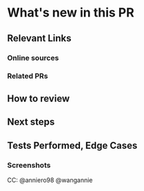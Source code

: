 [//]: # "These comments are meant for your reference. They are invisible and don't need to be deleted!"

# What's new in this PR

[//]: # "Describe what's new in this PR in a few lines. A description and bullet points for specifics will suffice."

## Relevant Links

### Online sources

[//]: # "Optional - copy links to any tutorial or documentation that was useful to you when working on this PR"

### Related PRs

[//]: # "Optional - related PRs you're waiting on/ PRs that will conflict, etc; if this is a refactor, feel free to add PRs that previously modified this code"

## How to review

[//]: # "The order in which to review files and what to expect when testing locally"

## Next steps

[//]: # "What's NOT in this PR, doesn't work yet, and/or still needs to be done"

## Tests Performed, Edge Cases

[//]: # "Hopefully we will add a testing suite/CI soon, but until then note down the steps you took to test locally"

### Screenshots

[//]: # "Add screenshots of expected behavior - GIFs if you're feeling fancy!"

CC: @anniero98 @wangannie

[//]: # "This tags in both Annies as a default. Feel free to change, or add on anyone who you should be in on the conversation."

